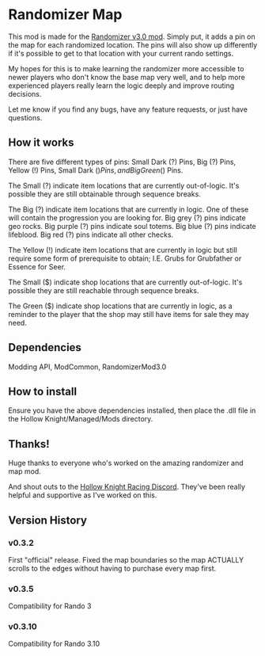 # Randomizer Map

This mod is made for the [Randomizer v3.0 mod](https://github.com/homothetyhk/HollowKnight.RandomizerMod). Simply put, it adds a pin on the map for each randomized location. The pins will also show up differently if it's possible to get to that location with your current rando settings.

My hopes for this is to make learning the randomizer more accessible to newer players who don't know the base map very well, and to help more experienced players really learn the logic deeply and improve routing decisions.

Let me know if you find any bugs, have any feature requests, or just have questions.

## How it works

There are five different types of pins: Small Dark (?) Pins, Big (?) Pins, Yellow (!) Pins, Small Dark ($) Pins, and Big Green ($) Pins.

The Small (?) indicate item locations that are currently out-of-logic. It's possible they are still obtainable through sequence breaks. 

The Big (?) indicate item locations that are currently in logic. One of these will contain the progression you are looking for. Big grey (?) pins indicate geo rocks. Big purple (?) pins indicate soul totems. Big blue (?) pins indicate lifeblood. Big red (?) pins indicate all other checks.

The Yellow (!) indicate item locations that are currently in logic but still require some form of prerequisite to obtain; I.E. Grubs for Grubfather or Essence for Seer.

The Small ($) indicate shop locations that are currently out-of-logic. It's possible they are still reachable through sequence breaks.

The Green ($) indicate shop locations that are currently in logic, as a reminder to the player that the shop may still have items for sale they may need.

## Dependencies

Modding API, ModCommon, RandomizerMod3.0

## How to install

Ensure you have the above dependencies installed, then place the .dll file in the Hollow Knight/Managed/Mods directory.

## Thanks!

Huge thanks to everyone who's worked on the amazing randomizer and map mod.

And shout outs to the [Hollow Knight Racing Discord](https://discord.gg/F3upRRu). They've been really helpful and supportive as I've worked on this.

## Version History

### v0.3.2

First "official" release. Fixed the map boundaries so the map ACTUALLY scrolls to the edges without having to purchase every map first.

### v0.3.5

Compatibility for Rando 3

### v0.3.10

Compatibility for Rando 3.10